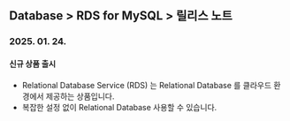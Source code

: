 ## Database > RDS for MySQL > 릴리스 노트

### 2025. 01. 24.

#### 신규 상품 출시

- Relational Database Service (RDS) 는 Relational Database 를 클라우드 환경에서 제공하는 상품입니다.
- 복잡한 설정 없이 Relational Database 사용할 수 있습니다.
